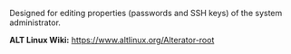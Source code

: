 Designed for editing properties (passwords and SSH keys) of the system administrator.

**ALT Linux Wiki:** <https://www.altlinux.org/Alterator-root>
